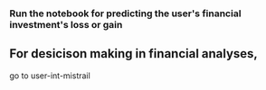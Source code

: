### Run the notebook for predicting the user's financial investment's loss or gain

## For desicison making in financial analyses, 

go to user-int-mistrail